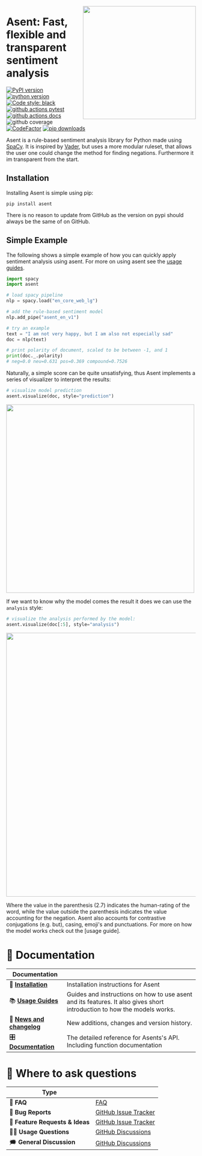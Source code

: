 <a href="https://github.com/kennethenevoldsen/asent"><img src="https://github.com/KennethEnevoldsen/asent/blob/main/docs/img/logo_black_font.png?raw=true" width="300" align="right" /></a>
# Asent: Fast, flexible and transparent sentiment analysis


[![PyPI version](https://badge.fury.io/py/asent.svg)](https://pypi.org/project/asent/)
[![python version](https://img.shields.io/badge/Python-%3E=3.7-blue)](https://github.com/kennethenevoldsen/asent)
[![Code style: black](https://img.shields.io/badge/Code%20Style-Black-black)](https://black.readthedocs.io/en/stable/the_black_code_style/current_style.html)
[![github actions pytest](https://github.com/kennethenevoldsen/asent/actions/workflows/pytest-cov-comment.yml/badge.svg)](https://github.com/kennethenevoldsen/asent/actions)
[![github actions docs](https://github.com/kennethenevoldsen/asent/actions/workflows/documentation.yml/badge.svg)](https://kennethenevoldsen.github.io/asent/)
![github coverage](https://img.shields.io/endpoint?url=https://gist.githubusercontent.com/KennethEnevoldsen/95471fd640b6c1c09717c5f88e2e9fae/raw/badge-asent-pytest-coverage.json)
[![CodeFactor](https://www.codefactor.io/repository/github/kennethenevoldsen/asent/badge)](https://www.codefactor.io/repository/github/kennethenevoldsen/asent)
[![pip downloads](https://img.shields.io/pypi/dm/asent.svg)](https://pypi.org/project/asent/)


Asent is a rule-based sentiment analysis library for Python made using [SpaCy](https://spacy.io). 
It is inspired by [Vader](https://github.com/cjhutto/vaderSentiment), 
but uses a more modular ruleset, that allows the user one could change the method for finding negations. 
Furthermore it im transparent from the start.

## Installation

Installing Asent is simple using pip:

```
pip install asent
```

There is no reason to update from GitHub as the version on pypi should always be the same of on GitHub.

## Simple Example
The following shows a simple example of how you can quickly apply sentiment analysis using asent. For more on using asent see the [usage guides].

```python
import spacy
import asent

# load spacy pipeline
nlp = spacy.load("en_core_web_lg")

# add the rule-based sentiment model
nlp.add_pipe("asent_en_v1")

# try an example
text = "I am not very happy, but I am also not especially sad"
doc = nlp(text)

# print polarity of document, scaled to be between -1, and 1
print(doc._.polarity)
# neg=0.0 neu=0.631 pos=0.369 compound=0.7526
```

Naturally, a simple score can be quite unsatisfying, thus Asent implements a series of visualizer to interpret the results: 
```python
# visualize model prediction
asent.visualize(doc, style="prediction")
```

<img src="https://raw.githubusercontent.com/KennethEnevoldsen/asent/main/docs/img/model_pred.png" width="500" />

If we want to know why the model comes the result it does we can use the `analysis` style:
```python
# visualize the analysis performed by the model:
asent.visualize(doc[:5], style="analysis")
```
<img src="https://raw.githubusercontent.com/KennethEnevoldsen/asent/main/docs/img/model_analysis.png" width="700" />

Where the value in the parenthesis (2.7) indicates the human-rating of the word, while
the value outside the parenthesis indicates the value accounting for the negation.
Asent also accounts for contrastive conjugations (e.g. but), casing, emoji's and
punctuations. For more on how the model works check out the [usage guide].

# 📖 Documentation

| Documentation              |                                                                                                                         |
| -------------------------- | ----------------------------------------------------------------------------------------------------------------------- |
| 🔧 **[Installation]**       | Installation instructions for Asent                                                                                     |
| 📚 **[Usage Guides]**       | Guides and instructions on how to use asent and its features. It also gives short introduction to how the models works. |
| 📰 **[News and changelog]** | New additions, changes and version history.                                                                             |
| 🎛 **[Documentation]**      | The detailed reference for Asents's API. Including function documentation                                               |

[Documentation]: https://kennethenevoldsen.github.io/asent/index.html
[Installation]: https://kennethenevoldsen.github.io/asent/installation.html
[usage guides]: https://kennethenevoldsen.github.io/asent/introduction.html
[News and changelog]: https://kennethenevoldsen.github.io/asent/news.html

# 💬 Where to ask questions

| Type                           |                        |
| ------------------------------ | ---------------------- |
| 🚨 **FAQ**                      | [FAQ]                  |
| 🚨 **Bug Reports**              | [GitHub Issue Tracker] |
| 🎁 **Feature Requests & Ideas** | [GitHub Issue Tracker] |
| 👩‍💻 **Usage Questions**          | [GitHub Discussions]   |
| 🗯 **General Discussion**       | [GitHub Discussions]   |


[FAQ]: https://kennethenevoldsen.github.io/asent/faq.html
[github issue tracker]: https://github.com/kennethenevoldsen/asent/issues
[github discussions]: https://github.com/kennethenevoldsen/asent/discussions
